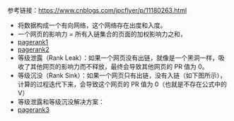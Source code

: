 参考链接：https://www.cnblogs.com/jpcflyer/p/11180263.html

* 将数据构成一个有向网络，这个网络存在出度和入度。
* 一个网页的影响力 = 所有入链集合的页面的加权影响力之和，
* [pagerank1](pagerank1.png)
* [pagerank2](pagerank2.png)
*  等级泄露（Rank Leak）：如果一个网页没有出链，就像是一个黑洞一样，吸收了其他网页的影响力而不释放，最终会导致其他网页的 PR 值为 0。
* 等级沉没（Rank Sink）：如果一个网页只有出链，没有入链（如下图所示），计算的过程迭代下来，会导致这个网页的 PR 值为 0（也就是不存在公式中的 V）
* 等级泄露和等级沉没解决方案：
* [pagerank3](pagerank3.png)